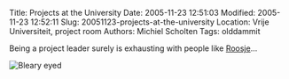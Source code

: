 Title: Projects at the University
Date: 2005-11-23 12:51:03
Modified: 2005-11-23 12:52:11
Slug: 20051123-projects-at-the-university
Location: Vrije Universiteit, project room
Authors: Michiel Scholten
Tags: olddammit

<p>Being a project leader surely is exhausting with people like <a href="http://roos.b-cool.nl/">Roosje</a>...</p>

<div class="content-image"><div><img src="/~mbscholt/images/content/bleary_eyed.jpg" alt="Bleary eyed" title="Jup, that seems to be me" /></div></div>
<br style="clear: both;" />
